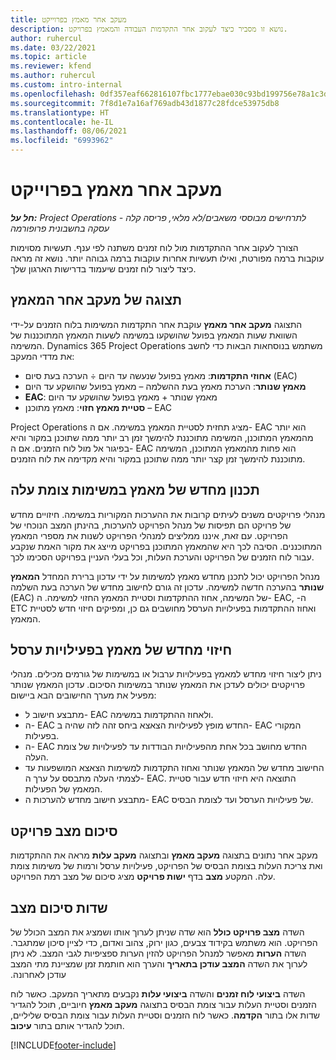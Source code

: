 ```yaml
---
title: מעקב אחר מאמץ בפרוייקט
description: נושא זו מסביר כיצד לעקוב אחר התקדמות העבודה והמאמץ בפרויקט.
author: ruhercul
ms.date: 03/22/2021
ms.topic: article
ms.reviewer: kfend
ms.author: ruhercul
ms.custom: intro-internal
ms.openlocfilehash: 0df357eaf662816107fbc1777ebae030c93bd199756e78a1c3d59155dc64d38f
ms.sourcegitcommit: 7f8d1e7a16af769adb43d1877c28fdce53975db8
ms.translationtype: HT
ms.contentlocale: he-IL
ms.lasthandoff: 08/06/2021
ms.locfileid: "6993962"
---
```

# <a name="project-effort-tracking"></a>מעקב אחר מאמץ בפרוייקט

_**חל על:** Project Operations לתרחישים מבוססי משאבים/לא מלאי, פריסה קלה - עסקה בחשבונית פרופורמה_

הצורך לעקוב אחר ההתקדמות מול לוח זמנים משתנה לפי ענף. תעשיות מסוימות עוקבות ברמה מפורטת, ואילו תעשיות אחרות עוקבות ברמה גבוהה יותר. נושא זה מראה כיצד ליצור לוח זמנים שיעמוד בדרישות הארגון שלך.

## <a name="effort-tracking-view"></a>תצוגה של מעקב אחר המאמץ

התצוגה **מעקב אחר מאמץ** עוקבת אחר התקדמות המשימות בלוח הזמנים על-ידי השוואת שעות המאמץ בפועל שהושקעו במשימה לשעות המאמץ המתוכננות של המשימה. Dynamics 365 Project Operations משתמש בנוסחאות הבאות כדי לחשב את מדדי המעקב:

- **אחוזי התקדמות**: מאמץ בפועל שנעשה עד היום ÷ הערכה בעת סיום (EAC) 
- **מאמץ שנותר**: ‏‫הערכת מאמץ בעת ההשלמה‬ – מאמץ בפועל שהושקע עד היום 
- **EAC**: מאמץ שנותר + מאמץ בפועל שהושקע עד היום 
- **סטיית מאמץ חזוי**: מאמץ מתוכנן – EAC

Project Operations מציג תחזית לסטיית המאמץ במשימה. אם ה- EAC הוא יותר מהמאמץ המתוכנן, המשימה מתוכננת להימשך זמן רב יותר ממה שתוכנן במקור והיא בפיגור אל מול לוח הזמנים. אם ה- EAC הוא פחות מהמאמץ המתוכנן, המשימה מתוכננת להימשך זמן קצר יותר ממה שתוכנן במקור והיא מקדימה את לוח הזמנים.

## <a name="reprojecting-effort-on-leaf-node-tasks"></a>תכנון מחדש של מאמץ במשימות צומת עלה

מנהלי פרויקטים משנים לעיתים קרובות את ההערכות המקוריות במשימה. חיזויים מחדש של פרויקט הם תפיסות של מנהל הפרויקט להערכות, בהינתן המצב הנוכחי של הפרויקט. עם זאת, איננו ממליצים למנהלי הפרויקט לשנות את מספרי המאמץ המתוכננים. הסיבה לכך היא שהמאמץ המתוכנן בפרויקט מייצג את מקור האמת שנקבע עבור לוח הזמנים של הפרויקט והערכת העלות, וכל בעלי העניין בפרויקט הסכימו לכך.

מנהל הפרויקט יכול לתכנן מחדש מאמץ למשימות על ידי עדכון ברירת המחדל **המאמץ שנותר** בהערכה חדשה למשימה. עדכון זה גורם לחישוב מחדש של הערכה בעת השלמה (EAC) של המשימה, אחוז ההתקדמות וסטיית המאמץ החזוי למשימה. ה- EAC, ה- ‏ETC ואחוז ההתקדמות בפעילויות הערסל מחושבים גם כן, ומפיקים חיזוי חדש לסטיית המאמץ.

## <a name="reprojection-of-effort-on-summary-tasks"></a>חיזוי מחדש של מאמץ בפעילויות ערסל

ניתן ליצור חיזוי מחדש למאמץ בפעילויות ערבול או במשימות של גורמים מכילים. מנהלי פרויקטים יכולים לעדכן את המאמץ שנותר במשימות הסיכום. עדכון המאמץ שנותר מפעיל את מערך החישובים הבא ביישום:

- מתבצע חישוב ל- EAC ולאחוז ההתקדמות במשימה.
- ה- EAC החדש מופץ לפעילויות הצאצא ביחס זהה לזה שהיה ב- EAC המקורי בפעילות.
- ה- EAC החדש מחושב בכל אחת מהפעילויות הבודדות עד לפעילויות של צומת העלה. 
- החישוב מחדש של המאמץ שנותר ואחוז התקדמות למשימות הצאצא המושפעות עד לצמתי העלה מתבסס על ערך ה- EAC. התוצאה היא חיזוי חדש עבור סטיית המאמץ של הפעילות. 
- מתבצע חישוב מחדש להערכות ה- EAC של פעילויות הערסל ועד לצומת הבסיס.


## <a name="project-status-summary"></a>סיכום מצב פרויקט

מעקב אחר נתונים בתצוגה **מעקב מאמץ** ובתצוגה **מעקב עלות** מראה את ההתקדמות ואת צריכת העלות בצומת הבסיס של הפרויקט, פעילויות ערסל ורמות של משימות צומת עלה. המקטע **מצב** בדף **ישות פרויקט** מציג סיכום של מצב רמת הפרויקט.

## <a name="status-summary-fields"></a>שדות סיכום מצב

השדה **מצב פרויקט כולל‬** הוא שדה שניתן לערוך אותו ושמציג את המצב הכולל של הפרויקט. הוא משתמש בקידוד צבעים, כגון ירוק, צהוב ואדום, כדי לציין סיכון שמתגבר. השדה **הערות** מאפשר למנהל הפרויקט להזין הערות ספציפיות לגבי המצב. לא ניתן לערוך את השדה **‏‫המצב עודכן בתאריך** והערך הוא חותמת זמן שמציינת מתי המצב עודכן לאחרונה.

השדה **‏‫ביצועי לוח זמנים‬** והשדה **‏‫ביצועי עלות‬** נקבעים מתאריך המעקב. כאשר לוח הזמנים וסטיית העלות עבור צומת הבסיס בתצוגה **מעקב מאמץ** חיוביים, תוכל להגדיר שדות אלו בתור **הקדמה‬**. כאשר לוח הזמנים וסטיית העלות עבור צומת הבסיס שליליים, תוכל להגדיר אותם בתור **עיכוב**.


[!INCLUDE[footer-include](../includes/footer-banner.md)]
